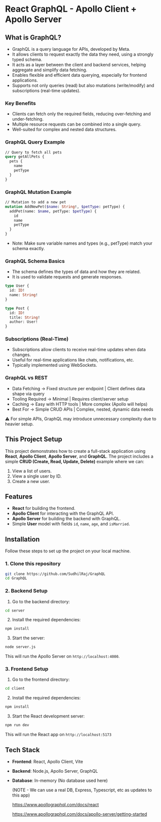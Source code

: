 # React GraphQL - Apollo Client + Apollo Server

## What is GraphQL?
- GraphQL is a query language for APIs, developed by Meta.
- It allows clients to request exactly the data they need, using a strongly typed schema.
- It acts as a layer between the client and backend services, helping aggregate and simplify data fetching.
- Enables flexible and efficient data querying, especially for frontend applications.
- Supports not only queries (read) but also mutations (write/modify) and subscriptions (real-time updates).

### Key Benefits
- Clients can fetch only the required fields, reducing over-fetching and under-fetching.
- Multiple resource requests can be combined into a single query.
- Well-suited for complex and nested data structures.

### GraphQL Query Example
```graphql
// Query to fetch all pets
query getAllPets {
  pets {
    name
    petType
  }
}
```
### GraphQL Mutation Example
```graphql
// Mutation to add a new pet
mutation AddNewPet($name: String!, $petType: petType) {
  addPet(name: $name, petType: $petType) {
    id
    name
    petType
  }
}
```
- Note: Make sure variable names and types (e.g., petType) match your schema exactly.

### GraphQL Schema Basics
- The schema defines the types of data and how they are related.
- It is used to validate requests and generate responses.

```graphql
type User {
  id: ID!
  name: String!
}

type Post {
  id: ID!
  title: String!
  author: User!
}
```

### Subscriptions (Real-Time)
- Subscriptions allow clients to receive real-time updates when data changes.
- Useful for real-time applications like chats, notifications, etc.
- Typically implemented using WebSockets.


### GraphQL vs REST
- Data Fetching -> 	Fixed structure per endpoint | Client defines data shape via query
- Tooling Required ->	Minimal |	Requires client/server setup
- Caching ->	Easy with HTTP tools |	More complex (Apollo will helps)
- Best For ->	Simple CRUD APIs | Complex, nested, dynamic data needs

⚠️ For simple APIs, GraphQL may introduce unnecessary complexity due to heavier setup.


## This Project Setup
This project demonstrates how to create a full-stack application using **React**, **Apollo Client**, **Apollo Server**, and **GraphQL**. The project includes a simple **CRUD (Create, Read, Update, Delete)** example where we can:

1. View a list of users.
2. View a single user by ID.
3. Create a new user.

## Features
- **React** for building the frontend.
- **Apollo Client** for interacting with the GraphQL API.
- **Apollo Server** for building the backend with GraphQL.
- Simple **User** model with fields `id`, `name`, `age`, and `isMarried`.


## Installation
Follow these steps to set up the project on your local machine.

### 1. Clone this repository

```bash
git clone https://github.com/SudhilRaj/GraphQL
cd GraphQL
```

### 2. Backend Setup

1. Go to the backend directory:

```bash
cd server
```

2. Install the required dependencies:

```bash
npm install
```

3. Start the server:

```bash
node server.js
```

This will run the Apollo Server on `http://localhost:4000`.

### 3. Frontend Setup

1. Go to the frontend directory:

```bash
cd client
```

2. Install the required dependencies:

```bash
npm install
```

3. Start the React development server:

```bash
npm run dev
```

This will run the React app on `http://localhost:5173`


## Tech Stack

- **Frontend**: React, Apollo Client, Vite
- **Backend**: Node.js, Apollo Server, GraphQL
- **Database**: In-memory (No database used here)
  
  (NOTE - We can use a real DB, Express, Typescript, etc as updates to this app)

  https://www.apollographql.com/docs/react
  
  https://www.apollographql.com/docs/apollo-server/getting-started
